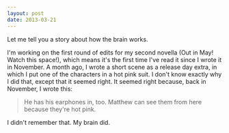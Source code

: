 ```yaml
---
layout: post
date: 2013-03-21
---
```


Let me tell you a story about how the brain works.  

I'm working on the first round of edits for my second novella (Out in May! Watch this space!), which means it's the first time I've read it since I wrote it in November. A month ago, I wrote a short scene as a release day extra, in which I put one of the characters in a hot pink suit. I don't know exactly why I did that, except that it seemed right. It seemed right because, back in November, I wrote this:  

>He has his earphones in, too. Matthew can see them from here because they're hot pink.  

I didn't remember that. My brain did. 
